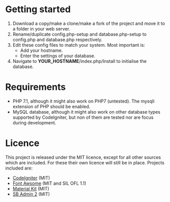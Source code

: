 # Getting started
 1. Download a copy/make a clone/make a fork of the project and move it to a folder in your web server.
 1. Rename/duplicate config.php-setup and database.php-setup to config.php and database.php respectively.
 1. Edit these config files to match your system. Most important is:
    * Add your hostname.
    * Enter the settings of your database.
 1. Navigate to __YOUR_HOSTNAME__/index.php/Install to initialise the database.

# Requirements
 * PHP 7.1, although it might also work on PHP7 (untested). The mysqli extension of PHP should be enabled.
 * MySQL database, although it might also work on other database types supported by CodeIgniter, but non of them are tested nor are focus during development.

# Licence
This project is released under the MIT licence, except for all other sources which are included.
For these their own licence will still be in place. Projects included are:
 - [CodeIgniter](https://codeigniter.com) (MIT)
 - [Font Awsome](https://github.com/FortAwesome/Font-Awesome) (MIT and SIL OFL 1.1)
 - [Material Kit](https://github.com/creativetimofficial/material-kit/blob/master/LICENSE.md) (MIT)
 - [SB Admin 2](https://github.com/BlackrockDigital/startbootstrap-sb-admin-2) (MIT)